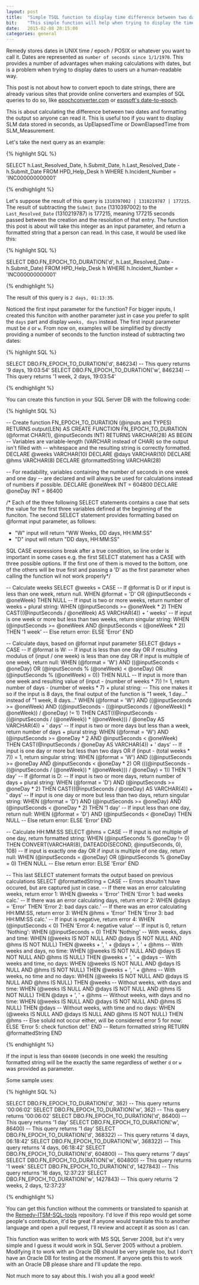 ```yaml
---
layout: post
title:  "Simple TSQL function to display time difference between two dates"
bit:    "This simple function will help when trying to display the time difference between two dates. It works well to display SLM data too."
date:   2015-02-08 20:15:00
categories: general
---
```


Remedy stores dates in UNIX time / epoch / POSIX or whatever you want to call it. Dates are represented as `number of seconds since 1/1/1970`. This provides a number of advantages when making calculations with dates, but is a problem when trying to display dates to users un a human-readable way.

This post is not about how to convert epoch to date strings, there are already various sites that provide online converters and examples of SQL queries to do so, like [epochconverter.com][epc] or [esqsoft's date-to-epoch][esq].

This is about calculating the difference between two dates and formatting the output so anyone can read it. This is useful too if you want to display SLM data stored in seconds, as UpElapsedTime or DownElapsedTime from SLM_Measurement.

Let's take the next query as an example:

{% highlight SQL %}

SELECT h.Last_Resolved_Date, h.Submit_Date, h.Last_Resolved_Date - h.Submit_Date
FROM HPD_Help_Desk h
WHERE h.Incident_Number = 'INC000000000001'

{% endhighlight %}

Let's suppose the result of this query is `1310397002 | 1310219787 | 177215`. The result of subtracting the `Submit_Date` (1310397002) to the `Last_Resolved_Date` (1310219787) is 177215, meaning 177215 seconds passed between the creation and the resolution of that entry. The function this post is about will take this integer as an input parameter, and return a formatted string that a person can read. In this case, it would be used like this:

{% highlight SQL %}

SELECT DBO.FN_EPOCH_TO_DURATION('d', h.Last_Resolved_Date - h.Submit_Date)
FROM HPD_Help_Desk h
WHERE h.Incident_Number = 'INC000000000001'

{% endhighlight %}

The result of this query is `2 days, 01:13:35`.

Noticed the first input parameter for the function? For bigger inputs, I created this funciton with another parameter just in case you prefer to split the `days` part and display `weeks, days` instead. The first input parameter must be `d` or `w`. From now on, examples will be simplified by directly providing a number of seconds to the function instead of subtracting two dates:

{% highlight SQL %}

SELECT DBO.FN_EPOCH_TO_DURATION('d', 846234) -- This query returns '9 days, 19:03:54'
SELECT DBO.FN_EPOCH_TO_DURATION('w', 846234) -- This query returns '1 week, 2 days, 19:03:54'

{% endhighlight %}

You can create this function in your SQL Server DB with the following code:

{% highlight SQL %}

-- Create function FN_EPOCH_TO_DURATION (@inputs and TYPES) RETURNS output(LEN) AS
CREATE FUNCTION FN_EPOCH_TO_DURATION (@format CHAR(1), @inputSeconds INT) RETURNS VARCHAR(28) AS
BEGIN
   -- Variables are variable-length (VARCHAR instead of CHAR) so the output isn't filled with 
   -- whitespace and the resulting string is correctly formatted.
   DECLARE @weeks VARCHAR(10)
   DECLARE @days VARCHAR(10)
   DECLARE @hms VARCHAR(8)
   DECLARE @formattedString VARCHAR(28)

   -- For readability, variables containing the number of seconds in one week and one day
   -- are declared and will always be used for calculations instead of numbers if possible.
   DECLARE @oneWeek INT = 604800
   DECLARE @oneDay INT = 86400

   /* Each of the three following SELECT statements contains a case that sets the value
   for the first three variables defined at the beginning of the funciton. The second SELECT
   statement provides formatting based on @format input parameter, as follows:
   - "W" input will return "WW Weeks, DD days, HH:MM:SS"
   - "D" input will return "DD days, HH:MM:SS" 
   
   SQL CASE expressions break after a true condition, so line order is important in some cases
   e.g. the first SELECT statement has a CASE with three possible options. If the first one of 
   them is moved to the bottom, one of the others will be true first and passing a 'D' as the 
   first parameter when calling the function wil not work properly*/

   -- Calculate weeks
   SELECT @weeks = CASE
      -- If @format is D or if input is less than one week, return null.
      WHEN @format = 'D' OR (@inputSeconds < @oneWeek) THEN NULL
      -- If input is two or more weeks, return number of weeks + plural string:
      WHEN (@inputSeconds >= @oneWeek * 2) THEN CAST((@inputSeconds / @oneWeek) AS VARCHAR(4)) + ' weeks'
      -- If input is one week or more but less than two weeks, return singular string:
      WHEN (@inputSeconds >= @oneWeek AND @inputSeconds < (@oneWeek * 2)) THEN '1 week'
      -- Else return error:
      ELSE 'Error'
   END
   
   -- Calculate days, based on @format input parameter
   SELECT @days = CASE
      -- If @format is W:
      -- If input is less than one day OR if resulting modulus of (input / one week) is less than one day OR if input is multiple of one week, return null:
      WHEN (@format = 'W') AND ((@inputSeconds < @oneDay) OR (@inputSeconds % (@oneWeek) < @oneDay) OR (@inputSeconds % (@oneWeek) = 0)) THEN NULL
      -- If input is more than one week and resulting value of (input - (number of weeks * 7)) != 1, return number of days - (number of weeks * 7) + plural string:
      -- This one makes it so if the input is 8 days, the final output of the function is "1 week, 1 day..." instead of "1 week, 8 days..."
      WHEN (@format = 'W') AND ((@inputSeconds >= @oneWeek) AND ((@inputSeconds - ((@inputSeconds / (@oneWeek)) * @oneWeek)) / @oneDay) != 1) THEN CAST((@inputSeconds - ((@inputSeconds / (@oneWeek)) *  (@oneWeek))) / @oneDay AS VARCHAR(4)) + ' days'
      -- If input is two or more days but less than a week, return number of days + plural string:
      WHEN (@format = 'W') AND (@inputSeconds >= @oneDay * 2 AND @inputSeconds < @oneWeek) THEN CAST(@inputSeconds / @oneDay AS VARCHAR(4)) + ' days'
      -- If input is one day or more but less than two days OR if (input - (total weeks * 7)) = 1, return singular string:
      WHEN (@format = 'W') AND ((@inputSeconds >= @oneDay AND @inputSeconds < @oneDay * 2) OR (((@inputSeconds - ((@inputSeconds / (@oneWeek)) * (@oneWeek))) / @oneDay) = 1)) THEN '1 day'
      -- If @format is D:
      -- If input is two or more days, return number of days + plural string:
      WHEN (@format = 'D') AND (@inputSeconds >= @oneDay * 2) THEN CAST((@inputSeconds / @oneDay) AS VARCHAR(4)) + ' days'
      -- If input is one day or more but less than two days, return singular string:
      WHEN (@format = 'D') AND (@inputSeconds >= @oneDay) AND (@inputSeconds < @oneDay * 2) THEN '1 day'
      -- If input less than one day, return null:
      WHEN (@format = 'D') AND (@inputSeconds < @oneDay) THEN NULL
      -- Else return error:
      ELSE 'Error'
   END
   
   -- Calculate HH:MM:SS
   SELECT @hms = CASE
      -- If input is not multiple of one day, return formatted string:
      WHEN (@inputSeconds % @oneDay != 0) THEN CONVERT(VARCHAR(8), DATEADD(SECOND, @inputSeconds, 0), 108)
      -- If input is exactly one day OR if input is multiple of one day, return null:
      WHEN (@inputSeconds = @oneDay) OR (@inputSeconds % @oneDay = 0) THEN NULL
      -- Else return error:
      ELSE 'Error'
   END

   -- This last SELECT statement formats the output based on previous calculations
   SELECT @formattedString = CASE
      -- Errors shoultn't have occured, but are captured just in case.
      -- If there was an error calculating weeks, return error 1:
      WHEN @weeks = 'Error' THEN 'Error 1: bad weeks calc.'
      -- If there was an error calculating days, return error 2:
      WHEN @days = 'Error' THEN 'Error 2: bad days calc.'
      -- If there was an error calculating HH:MM:SS, return error 3:
      WHEN @hms = 'Error' THEN 'Error 3: bad HH:MM:SS calc.'
      -- If input is negative, return error 4:
      WHEN (@inputSeconds < 0) THEN 'Error 4: negative value'
      -- If input is 0, return 'Nothing':
      WHEN (@inputSeconds = 0) THEN 'Nothing'
      -- With weeks, days and time:
      WHEN (@weeks IS NOT NULL AND @days IS NOT NULL AND @hms IS NOT NULL) THEN @weeks + ', ' + @days + ', ' + @hms
      -- With weeks and days, no time:
      WHEN (@weeks IS NOT NULL AND @days IS NOT NULL AND @hms IS NULL) THEN @weeks + ', ' + @days
      -- With weeks and time, no days:
      WHEN (@weeks IS NOT NULL AND @days IS NULL AND @hms IS NOT NULL) THEN @weeks + ', ' + @hms
      -- With weeks, no time and no days:
      WHEN (@weeks IS NOT NULL AND @days IS NULL AND @hms IS NULL) THEN @weeks
      -- Without weeks, with days and time:
      WHEN (@weeks IS NULL AND @days IS NOT NULL AND @hms IS NOT NULL) THEN @days + ', ' + @hms
      -- Without weeks, with days and no time:
      WHEN (@weeks IS NULL AND @days IS NOT NULL AND @hms IS NULL) THEN @days
      -- Without weeks, with time and no days:
      WHEN (@weeks IS NULL AND @days IS NULL AND @hms IS NOT NULL) THEN @hms
      -- Else soluld not occur either, will be considered error 5 for now:
      ELSE 'Error 5: check function def.'
   END
   -- Return formatted string
   RETURN @formattedString
END

{% endhighlight %}

If the input is less than `604800` (seconds in one week) the resulting formatted string will be the exactly the same regardless of wether `d` or `w` was provided as parameter.

Some sample uses:

{% highlight SQL %}

SELECT DBO.FN_EPOCH_TO_DURATION('d', 362) -- This query returns '00:06:02'
SELECT DBO.FN_EPOCH_TO_DURATION('w', 362) -- This query returns '00:06:02'
SELECT DBO.FN_EPOCH_TO_DURATION('d', 86400) -- This query returns '1 day'
SELECT DBO.FN_EPOCH_TO_DURATION('w', 86400) -- This query returns '1 day'
SELECT DBO.FN_EPOCH_TO_DURATION('d', 368322) -- This query returns '4 days, 06:18:42'
SELECT DBO.FN_EPOCH_TO_DURATION('w', 368322) -- This query returns '4 days, 06:18:42'
SELECT DBO.FN_EPOCH_TO_DURATION('d', 604800) -- This query returns '7 days'
SELECT DBO.FN_EPOCH_TO_DURATION('w', 604800) -- This query returns '1 week'
SELECT DBO.FN_EPOCH_TO_DURATION('d', 1427843) -- This query returns '16 days, 12:37:23'
SELECT DBO.FN_EPOCH_TO_DURATION('w', 1427843) -- This query returns '2 weeks, 2 days, 12:37:23'

{% endhighlight %}

You can get this function without the comments or translated to spanish at the [Remedy-ITSM-SQL-tools][rep] repository. I'd love if this repo would get some people's contribution, it'd be great if anyone would translate this to another language and open a pull request, I'll review and accept it as soon as I can. 

This function was written to work with MS SQL Server 2008, but it's very simple and I guess it would work in SQL Server 2005 without a problem. Modifying it to work with an Oracle DB should be very simple too, but I don't have an Oracle DB for testing at the moment. If anyone gets this to work with an Oracle DB please share and I'll update the repo.

Not much more to say about this. I wish you all a good week!

[epc]: http://www.epochconverter.com
[esq]: http://www.esqsoft.com/javascript_examples/date-to-epoch.htm
[rep]: https://github.com/mentats/Remedy-ITSM-SQL-tools
[fdl]: http://sqlfiddle.com/#!4/8e249/2